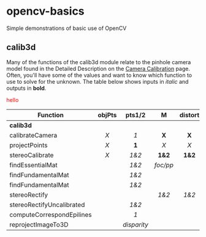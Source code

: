 # opencv-basics
Simple demonstrations of basic use of OpenCV

## calib3d
Many of the functions of the calib3d module relate to the pinhole camera model found in the Detailed Description on the
[Camera Calibration](http://docs.opencv.org/3.2.0/d9/d0c/group__calib3d.html) page.  Often, you'll have some of the values and want to know which function to use to solve for the unknown.  The table below shows inputs in *italic* and outputs in **bold**.

<span style="color: red">hello</span>

| Function           | objPts           | pts1/2  | M  | distort | R | T | E | F | H | R1/R2 | P1/P2 | Q | misc
| ------------------ |:-------------:|:-----:|:------:|:-----:|:--:|:--:| -- | -- | -- | -- | -- | -- | ----
| **calib3d**
| calibrateCamera    | *X*   | *1* | **X** | **X** | **X** | **X** |
| projectPoints      | *X*   | **1** | *X* | *X* | *X* | *X*
| stereoCalibrate    | *X*   | *1&2* | **1&2** | **1&2** | **X** | **X** | **X** | **X**
| findEssentialMat   |       | *1&2*  | *foc/pp* |  |  |  | **X** |
| findFundamentalMat   |       | *1&2*  |  |  |  |  |  | **X** |
| findFundamentalMat   |       | *1&2*  |  |  |  |  |  |  | **X** |
| stereoRectify   |     |  | *1&2*  |*1&2*  | *X* | *X*  |  |  |  | **1&2** | **1&2** | **X** |
| stereoRectifyUncalibrated |  | *1&2*  |  |  |  |  |  | *X* | **1&2**
| computeCorrespondEpilines |  | *1*  |  |  |  |  |  | *X* 
| reprojectImageTo3D |  | *disparity* |  |  |  |  |  |  |  |  |  | *X* | **image3d**



